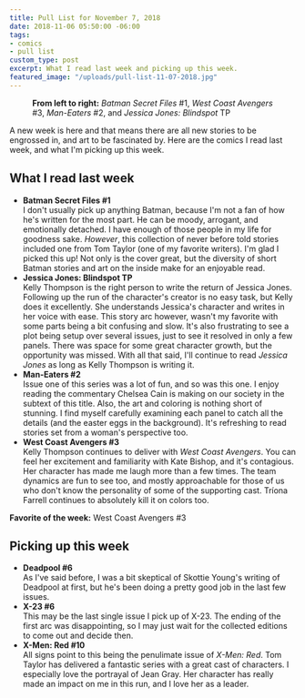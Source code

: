 ```yaml
---
title: Pull List for November 7, 2018
date: 2018-11-06 05:50:00 -06:00
tags:
- comics
- pull list
custom_type: post
excerpt: What I read last week and picking up this week.
featured_image: "/uploads/pull-list-11-07-2018.jpg"
---
```


<figure class="extendout">
  <img src="{{ site.url }}/uploads/pull-list-11-07-2018.jpg" alt="">
  <figcaption><strong>From left to right:</strong> <em>Batman Secret Files</em> #1, <em>West Coast Avengers</em> #3, <em>Man-Eaters</em> #2, and <em>Jessica Jones: Blindspot</em>&nbsp;<span class="caps">TP</span></figcaption>
</figure>

A new week is here and that means there are all new stories to be engrossed in, and art to be fascinated by. Here are the comics I read last week, and what I'm picking up this week.

## What I read last week

- **Batman Secret Files #1**  
I don't usually pick up anything Batman, because I'm not a fan of how he's written for the most part. He can be moody, arrogant, and emotionally detached. I have enough of those people in my life for goodness sake. *However*, this collection of never before told stories included one from Tom Taylor (one of my favorite writers). I'm glad I picked this up! Not only is the cover great, but the diversity of short Batman stories and art on the inside make for an enjoyable read.
- **Jessica Jones: Blindspot TP**  
Kelly Thompson is the right person to write the return of Jessica Jones. Following up the run of the character's creator is no easy task, but Kelly does it excellently. She understands Jessica's character and writes in her voice with ease. This story arc however, wasn't my favorite with some parts being a bit confusing and slow. It's also frustrating to see a plot being setup over several issues, just to see it resolved in only a few panels. There was space for some great character growth, but the opportunity was missed. With all that said, I'll continue to read *Jessica Jones* as long as Kelly Thompson is writing it.
- **Man-Eaters #2**  
Issue one of this series was a lot of fun, and so was this one. I enjoy reading the commentary Chelsea Cain is making on our society in the subtext of this title. Also, the art and coloring is nothing short of stunning. I find myself carefully examining each panel to catch all the details (and the easter eggs in the background). It's refreshing to read stories set from a woman's perspective too.
- **West Coast Avengers #3**  
Kelly Thompson continues to deliver with *West Coast Avengers*. You can feel her excitement and familiarity with Kate Bishop, and it's contagious. Her character has made me laugh more than a few times. The team dynamics are fun to see too, and mostly approachable for those of us who don't know the personality of some of the supporting cast. Tríona Farrell continues to absolutely kill it on colors too.

**Favorite of the week:** West Coast Avengers #3

## Picking up this week

- **Deadpool #6**  
As I've said before, I was a bit skeptical of Skottie Young's writing of Deadpool at first, but he's been doing a pretty good job in the last few issues.
- **X-23 #6**  
This may be the last single issue I pick up of X-23. The ending of the first arc was disappointing, so I may just wait for the collected editions to come out and decide then.
- **X-Men: Red #10**  
All signs point to this being the penulimate issue of *X-Men: Red*. Tom Taylor has delivered a fantastic series with a great cast of characters. I especially love the portrayal of Jean Gray. Her character has really made an impact on me in this run, and I love her as a leader.
